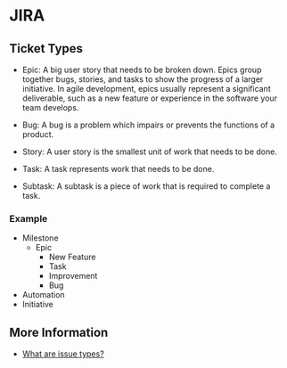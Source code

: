 # JIRA

## Ticket Types

- Epic: A big user story that needs to be broken down. Epics group together bugs, stories, and tasks to show the progress of a larger initiative. In agile development, epics usually represent a significant deliverable, such as a new feature or experience in the software your team develops.

- Bug: A bug is a problem which impairs or prevents the functions of a product.

- Story: A user story is the smallest unit of work that needs to be done.

- Task: A task represents work that needs to be done.

- Subtask: A subtask is a piece of work that is required to complete a task.

### Example

- Milestone
  - Epic
    - New Feature
    - Task
    - Improvement
    - Bug
- Automation
- Initiative

## More Information

- [What are issue types?](https://support.atlassian.com/jira-cloud-administration/docs/what-are-issue-types/)
